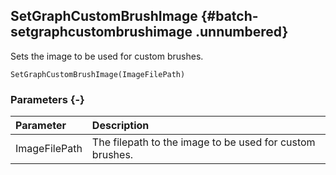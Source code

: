 ## SetGraphCustomBrushImage {#batch-setgraphcustombrushimage .unnumbered}

Sets the image to be used for custom brushes.

```{sql}
SetGraphCustomBrushImage(ImageFilePath)
```

### Parameters {-}

**Parameter** | **Description**
| :-- | :-- |
ImageFilePath | The filepath to the image to be used for custom brushes.
